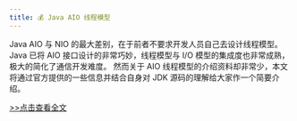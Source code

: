 ```yaml
---
title: 💰 Java AIO 线程模型
---
```

Java AIO 与 NIO 的最大差别，在于前者不要求开发人员自己去设计线程模型。
Java 已将 AIO 接口设计的非常巧妙，线程模型与 I/O 模型的集成度也非常成熟，极大的简化了通信开发难度。
然而关于 AIO 线程模型的介绍资料却非常少，本文将通过官方提供的一些信息并结合自身对 JDK 源码的理解给大家作一个简要介绍。

[>>点击查看全文](https://mp.weixin.qq.com/s?__biz=Mzg4MzU2NDA0Nw==&mid=2247483843&idx=1&sn=ac5263a043e31aa4f1dcfdb8aa8eabc9&chksm=cf44caa3f83343b5320d9a898c28d809cbb64d25934366ec29b4f9794f0bd9a7997620ac88ce&scene=132#wechat_redirect)

